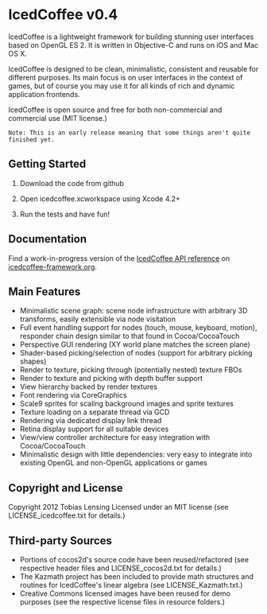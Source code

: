 IcedCoffee v0.4
===============

IcedCoffee is a lightweight framework for building stunning user interfaces based on OpenGL ES 2.
It is written in Objective-C and runs on iOS and Mac OS X.

IcedCoffee is designed to be clean, minimalistic, consistent and reusable for different purposes.
Its main focus is on user interfaces in the context of games, but of course you may use it for
all kinds of rich and dynamic application frontends.

IcedCoffee is open source and free for both non-commercial and commercial use (MIT license.)

	Note: This is an early release meaning that some things aren't quite finished yet.


Getting Started
---------------

1. Download the code from github

2. Open icedcoffee.xcworkspace using Xcode 4.2+

3. Run the tests and have fun!


Documentation
-------------

Find a work-in-progress version of the [IcedCoffee API reference](http://icedcoffee-framework.org/docs)
on [icedcoffee-framework.org](http://icedcoffee-framework.org).


Main Features
-------------

  * Minimalistic scene graph: scene node infrastructure with arbitrary 3D transforms,
    easily extensible via node visitation
  * Full event handling support for nodes (touch, mouse, keyboard, motion), responder
    chain design similar to that found in Cocoa/CocoaTouch
  * Perspective GUI rendering (XY world plane matches the screen plane)
  * Shader-based picking/selection of nodes (support for arbitrary picking shapes)
  * Render to texture, picking through (potentially nested) texture FBOs
  * Render to texture and picking with depth buffer support
  * View hierarchy backed by render textures
  * Font rendering via CoreGraphics
  * Scale9 sprites for scaling background images and sprite textures
  * Texture loading on a separate thread via GCD
  * Rendering via dedicated display link thread
  * Retina display support for all suitable devices
  * View/view controller architecture for easy integration with Cocoa/CocoaTouch
  * Minimalistic design with little dependencies: very easy to integrate into existing
    OpenGL and non-OpenGL applications or games


Copyright and License
---------------------

Copyright 2012 Tobias Lensing
Licensed under an MIT license (see LICENSE_icedcoffee.txt for details.)


Third-party Sources
-------------------

  * Portions of cocos2d's source code have been reused/refactored (see respective
	  header files and LICENSE_cocos2d.txt for details.)
  * The Kazmath project has been included to provide math structures and
	  routines for IcedCoffee's linear algebra (see LICENSE_Kazmath.txt.)
  * Creative Commons licensed images have been reused for demo purposes (see
	  the respective license files in resource folders.)
